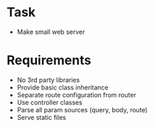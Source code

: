 # Task
* Make small web server 
# Requirements
* No 3rd party libraries
* Provide basic class inheritance
* Separate route configuration from router
* Use controller classes
* Parse all param sources (query, body, route)
* Serve static files
